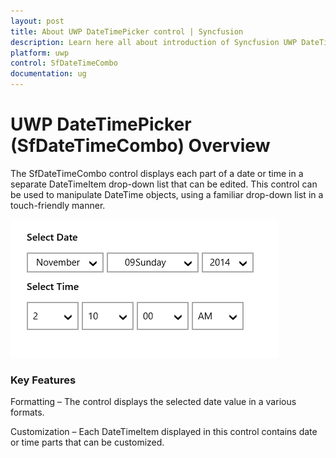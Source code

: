 ```yaml
---
layout: post
title: About UWP DateTimePicker control | Syncfusion
description: Learn here all about introduction of Syncfusion UWP DateTimePicker (SfDateTimeCombo) control, its elements and more.
platform: uwp
control: SfDateTimeCombo
documentation: ug
---
```


# UWP DateTimePicker (SfDateTimeCombo) Overview

The SfDateTimeCombo control displays each part of a date or time in a separate DateTimeItem drop-down list that can be edited. This control can be used to manipulate DateTime objects, using a familiar drop-down list in a touch-friendly manner.

![DateTimeCombo displayed date and time with dropdown option to select date and time](Overview_images/Overview_img1.png)

### Key Features

Formatting – The control displays the selected date value in a various formats.

Customization – Each DateTimeItem displayed in this control contains date or time parts that can be customized.

